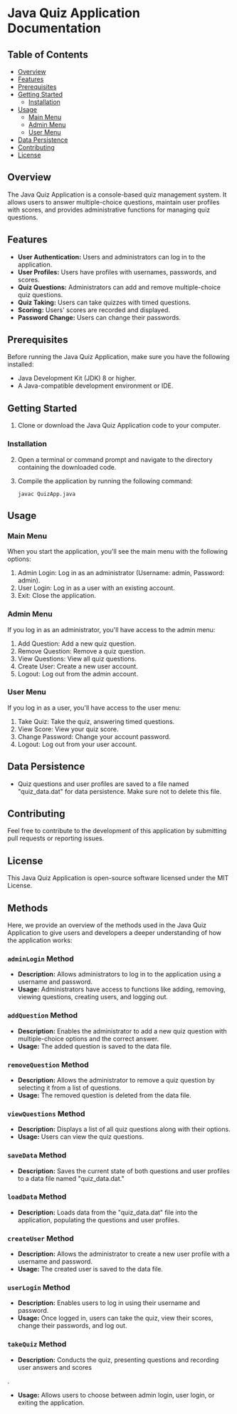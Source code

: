 
# Java Quiz Application Documentation

## Table of Contents
- [Overview](#overview)
- [Features](#features)
- [Prerequisites](#prerequisites)
- [Getting Started](#getting-started)
  - [Installation](#installation)
- [Usage](#usage)
  - [Main Menu](#main-menu)
  - [Admin Menu](#admin-menu)
  - [User Menu](#user-menu)
- [Data Persistence](#data-persistence)
- [Contributing](#contributing)
- [License](#license)

## Overview
The Java Quiz Application is a console-based quiz management system. It allows users to answer multiple-choice questions, maintain user profiles with scores, and provides administrative functions for managing quiz questions.

## Features
- **User Authentication:** Users and administrators can log in to the application.
- **User Profiles:** Users have profiles with usernames, passwords, and scores.
- **Quiz Questions:** Administrators can add and remove multiple-choice quiz questions.
- **Quiz Taking:** Users can take quizzes with timed questions.
- **Scoring:** Users' scores are recorded and displayed.
- **Password Change:** Users can change their passwords.

## Prerequisites
Before running the Java Quiz Application, make sure you have the following installed:

- Java Development Kit (JDK) 8 or higher.
- A Java-compatible development environment or IDE.

## Getting Started
1. Clone or download the Java Quiz Application code to your computer.

### Installation
2. Open a terminal or command prompt and navigate to the directory containing the downloaded code.

3. Compile the application by running the following command:

   ```shell
   javac QuizApp.java
   ```

## Usage
### Main Menu
When you start the application, you'll see the main menu with the following options:
1. Admin Login: Log in as an administrator (Username: admin, Password: admin).
2. User Login: Log in as a user with an existing account.
3. Exit: Close the application.

### Admin Menu
If you log in as an administrator, you'll have access to the admin menu:
1. Add Question: Add a new quiz question.
2. Remove Question: Remove a quiz question.
3. View Questions: View all quiz questions.
4. Create User: Create a new user account.
5. Logout: Log out from the admin account.

### User Menu
If you log in as a user, you'll have access to the user menu:
1. Take Quiz: Take the quiz, answering timed questions.
2. View Score: View your quiz score.
3. Change Password: Change your account password.
4. Logout: Log out from your user account.

## Data Persistence
- Quiz questions and user profiles are saved to a file named "quiz_data.dat" for data persistence. Make sure not to delete this file.

## Contributing
Feel free to contribute to the development of this application by submitting pull requests or reporting issues.

## License
This Java Quiz Application is open-source software licensed under the MIT License. 

## Methods
Here, we provide an overview of the methods used in the Java Quiz Application to give users and developers a deeper understanding of how the application works:

### `adminLogin` Method
- **Description:** Allows administrators to log in to the application using a username and password.
- **Usage:** Administrators have access to functions like adding, removing, viewing questions, creating users, and logging out.

### `addQuestion` Method
- **Description:** Enables the administrator to add a new quiz question with multiple-choice options and the correct answer.
- **Usage:** The added question is saved to the data file.

### `removeQuestion` Method
- **Description:** Allows the administrator to remove a quiz question by selecting it from a list of questions.
- **Usage:** The removed question is deleted from the data file.

### `viewQuestions` Method
- **Description:** Displays a list of all quiz questions along with their options.
- **Usage:** Users can view the quiz questions.

### `saveData` Method
- **Description:** Saves the current state of both questions and user profiles to a data file named "quiz_data.dat."

### `loadData` Method
- **Description:** Loads data from the "quiz_data.dat" file into the application, populating the questions and user profiles.

### `createUser` Method
- **Description:** Allows the administrator to create a new user profile with a username and password.
- **Usage:** The created user is saved to the data file.

### `userLogin` Method
- **Description:** Enables users to log in using their username and password.
- **Usage:** Once logged in, users can take the quiz, view their scores, change their passwords, and log out.

### `takeQuiz` Method
- **Description:** Conducts the quiz, presenting questions and recording user answers and scores

.
- **Usage:** Allows users to choose between admin login, user login, or exiting the application.
